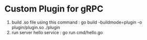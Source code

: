 # Custom Plugin for gRPC

1. build .so file using this command : go build -buildmode=plugin -o plugin/plugin.so ./plugin
2. run server hello service : go run cmd/hello.go
